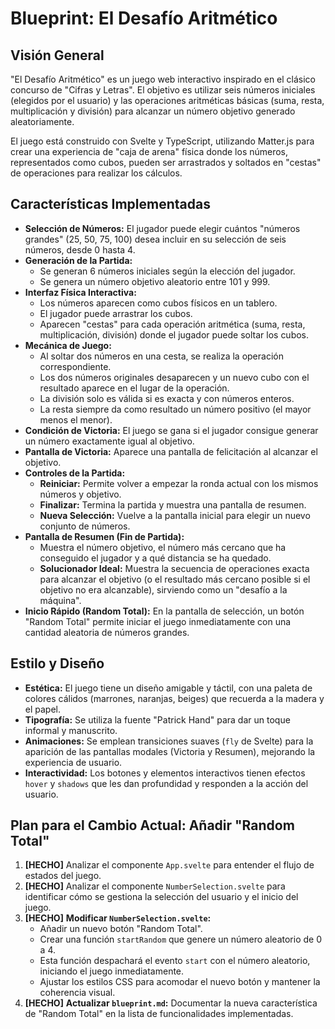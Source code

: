 
# Blueprint: El Desafío Aritmético

## Visión General

"El Desafío Aritmético" es un juego web interactivo inspirado en el clásico concurso de "Cifras y Letras". El objetivo es utilizar seis números iniciales (elegidos por el usuario) y las operaciones aritméticas básicas (suma, resta, multiplicación y división) para alcanzar un número objetivo generado aleatoriamente.

El juego está construido con Svelte y TypeScript, utilizando Matter.js para crear una experiencia de "caja de arena" física donde los números, representados como cubos, pueden ser arrastrados y soltados en "cestas" de operaciones para realizar los cálculos.

## Características Implementadas

- **Selección de Números:** El jugador puede elegir cuántos "números grandes" (25, 50, 75, 100) desea incluir en su selección de seis números, desde 0 hasta 4.
- **Generación de la Partida:**
  - Se generan 6 números iniciales según la elección del jugador.
  - Se genera un número objetivo aleatorio entre 101 y 999.
- **Interfaz Física Interactiva:**
  - Los números aparecen como cubos físicos en un tablero.
  - El jugador puede arrastrar los cubos.
  - Aparecen "cestas" para cada operación aritmética (suma, resta, multiplicación, división) donde el jugador puede soltar los cubos.
- **Mecánica de Juego:**
  - Al soltar dos números en una cesta, se realiza la operación correspondiente.
  - Los dos números originales desaparecen y un nuevo cubo con el resultado aparece en el lugar de la operación.
  - La división solo es válida si es exacta y con números enteros.
  - La resta siempre da como resultado un número positivo (el mayor menos el menor).
- **Condición de Victoria:** El juego se gana si el jugador consigue generar un número exactamente igual al objetivo.
- **Pantalla de Victoria:** Aparece una pantalla de felicitación al alcanzar el objetivo.
- **Controles de la Partida:**
  - **Reiniciar:** Permite volver a empezar la ronda actual con los mismos números y objetivo.
  - **Finalizar:** Termina la partida y muestra una pantalla de resumen.
  - **Nueva Selección:** Vuelve a la pantalla inicial para elegir un nuevo conjunto de números.
- **Pantalla de Resumen (Fin de Partida):**
  - Muestra el número objetivo, el número más cercano que ha conseguido el jugador y a qué distancia se ha quedado.
  - **Solucionador Ideal:** Muestra la secuencia de operaciones exacta para alcanzar el objetivo (o el resultado más cercano posible si el objetivo no era alcanzable), sirviendo como un "desafío a la máquina".
- **Inicio Rápido (Random Total):** En la pantalla de selección, un botón "Random Total" permite iniciar el juego inmediatamente con una cantidad aleatoria de números grandes.

## Estilo y Diseño

- **Estética:** El juego tiene un diseño amigable y táctil, con una paleta de colores cálidos (marrones, naranjas, beiges) que recuerda a la madera y el papel.
- **Tipografía:** Se utiliza la fuente "Patrick Hand" para dar un toque informal y manuscrito.
- **Animaciones:** Se emplean transiciones suaves (`fly` de Svelte) para la aparición de las pantallas modales (Victoria y Resumen), mejorando la experiencia de usuario.
- **Interactividad:** Los botones y elementos interactivos tienen efectos `hover` y `shadows` que les dan profundidad y responden a la acción del usuario.

## Plan para el Cambio Actual: Añadir "Random Total"

1.  **[HECHO]** Analizar el componente `App.svelte` para entender el flujo de estados del juego.
2.  **[HECHO]** Analizar el componente `NumberSelection.svelte` para identificar cómo se gestiona la selección del usuario y el inicio del juego.
3.  **[HECHO]** **Modificar `NumberSelection.svelte`:**
    -   Añadir un nuevo botón "Random Total".
    -   Crear una función `startRandom` que genere un número aleatorio de 0 a 4.
    -   Esta función despachará el evento `start` con el número aleatorio, iniciando el juego inmediatamente.
    -   Ajustar los estilos CSS para acomodar el nuevo botón y mantener la coherencia visual.
4.  **[HECHO]** **Actualizar `blueprint.md`:** Documentar la nueva característica de "Random Total" en la lista de funcionalidades implementadas.
